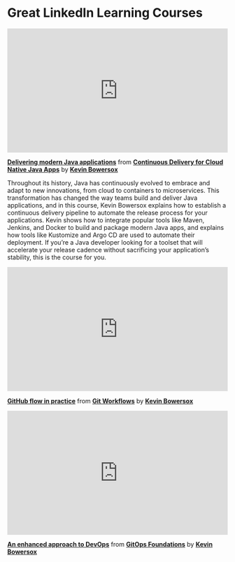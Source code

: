 <h1>Great LinkedIn Learning Courses</h1>

<div style="position:relative;height:0;padding-bottom:56.25%"><iframe width="640" height="360" src="https://www.linkedin.com/learning/embed/continuous-delivery-for-cloud-native-java-apps/delivering-modern-java-applications?autoplay=false&claim=AQHZjnnAMb_suQAAAZiFxxTnti00ljpQK6BoS1uRXGfLB4ciG1viMPJowyGncVBqb4OMMn0e_4MolDAWiNmkX03PGWLKQel5P-89pi3b6BDE4X2V77Nkuz8H3Rwadn0Z6H7Lhp-U7z1kOUVPumV6cYFmcSuLiC8Dix3ILv3rnuuxQ6SN0gQKWYMbevbmsxvJrKLb3L3Uh2k4cvZfh6EmjAZ4ZQhxEEl08CcEqqlqsP6uIQ7juR68P_o7MN27Vxzuj8f0IfaGpwNhbZFM3tsA5nM6uupLsVUWC7oDG5T33RDNUza1Ne2xTkzogSJsdIcyxV1cw3eldEjzBaScQi5lX89Nz3fmTmsOuzqKATu0c3vgxvrmX7iBrECEdYHTCAaD8J1z7tflyj3zJVnq1rgQ8EwZX4SYOHFs2WyuNeCezlcV0zDBM7jmaXcI9Otk288UJD2TChoYeZOWjGwJ_2Q8Y0LPRPk64vbXPKkS2mdztEN5HlBuqXKegDubA8cxCj2CnJNY4w-BzzDyml2ooqTa47PJ7X5k__yTwg3tMjb7_LahPVKDNxbXIJbYvj2fw1w2VVrLA5KhP1aUNgDQJmKdEgFXAV_4MdxNICgq4YMkXgxbvmcjeziL6POkBbLemfLnwnN0oX8aF2n2E4qzEXI8tLswp9Xz_oOZ3mN2JOWyjMPYh2BMI84WoWAEl6lnQvLTCyQppXUrdSX9TgM6BnXK4OCPNkKA5_2nni7Ed6ZAwpS7Rqiy6_tD2qDWB9whfYFRQfgzeH_eIsWqM-r4Owo9mEYNZ0zsU84ZjHLIlcd_bWx_5VBxAwKcya-IpKHiBQIKqub9BnZ3DJscera0YzrlkozN17ASGVReZJItwBoUAzH3BIzVo3sWLYVUf1LEaPzH9sZ3J5DwcL-Bzw4Pa5TQ_ZDAe8g8EOZtLwTK2FsjePkFkpvlXFBZZdqM0X5ZMFyxkrQAVSnZQOdHRfGne-HYyztjaROFf0Zv8WRPCnR-rA4I7sqImAPZ1bKpr_sbgwSB2zNycDzuzBWFSXP2PjNreS1J6bpqq5yrrdFx54DF9DU3xKC6_S9XwUhxrddkqTJFFxhyhrDglt8N-EKMz5TrExJs5S4D0Hn_UZpDMm0cwo4CYyGvkYyYhF_T91oa7gbZZ8Yjugi6kr5YLrEKQMQP1TG8CPN6MO5SLHE8HLkDu8PQoQcikkcyWU9DEWaWbeOxJPcSU1YYM7w08penZTRJDGqI7VO0" mozallowfullscreen="true" webkitallowfullscreen="true" allowfullscreen="true" frameborder="0" style="position:absolute;width:100%;height:100%;left:0"></iframe></div><p><strong><a href="https://www.linkedin.com/learning/continuous-delivery-for-cloud-native-java-apps/delivering-modern-java-applications?trk=embed_lil">Delivering modern Java applications</a></strong> from <strong><a href="https://www.linkedin.com/learning/continuous-delivery-for-cloud-native-java-apps?trk=embed_lil">Continuous Delivery for Cloud Native Java Apps</a></strong> by <strong><a href="https://www.linkedin.com/learning/instructors/kevin-bowersox?trk=embed_lil">Kevin Bowersox</a></strong></p>

Throughout its history, Java has continuously evolved to embrace and adapt to new innovations, from cloud to containers to microservices. This transformation has changed the way teams build and deliver Java applications, and in this course, Kevin Bowersox explains how to establish a continuous delivery pipeline to automate the release process for your applications. Kevin shows how to integrate popular tools like Maven, Jenkins, and Docker to build and package modern Java apps, and explains how tools like Kustomize and Argo CD are used to automate their deployment. If you’re a Java developer looking for a toolset that will accelerate your release cadence without sacrificing your application’s stability, this is the course for you.

<div style="position:relative;height:0;padding-bottom:56.25%"><iframe width="640" height="360" src="https://www.linkedin.com/learning/embed/git-workflows/github-flow-in-practice?autoplay=false&claim=AQGYsg9Qh2x60wAAAZiajQb7SpWYu_lrwxljj75AM58Po2YrkA_r0MmLiceAbfOrMiNkj38azCYH2kUc9oyehz-ceE5kAu7BO0jOCOU78LDfFVjyVUpk-eblHy1miNjp8oH2M-ITJ-Q4viEH53sVdvj5wNLzRpTUrecg1j1xfajuFPFXRR5XqS9VM7Nara08n6k5g1_VZXMrgUcAB4E1zaaVz-j2SdKioylv0dkn3eNTg92DNiAZOOVKBLSf3SpmgRMD1lxOCMfg7gN4EI1XtQNhSaasU0jNzuS4Dqg3tb4jcJRET1iTy8p7o0WgDMgImh79v8PkbzNnh13GCzElj0BhZcIHujhQq-Jhc875hpV8SY23XukclYdjyGsoSnKXoW0PTplZ4wIfvdhEJVakru16wFK8VC8QMSejRkQ7KoTWKYKCwr5gnWgZ8d4H3DUdZecMp9XZajckrD37lawNP6d941ZCLmj6gpZF3_8TlKpd_UdVxZL_8MmyyklleDRw4aSq5dJKLyk4G3FtL6r2nc-JZP_RpTK1v_W0hrX8tjTykEoWH_sh0Q64tGA0tFek9togIdKaTaz3L_kWz0VO6x4cK7X7LJBXtELHvzdDQSi6CVZeVW9wrisvwQtITiDhzxrjjOKsBnswD2emUUSPLufurX9S8ay8eAiFeKx3cWTZhiEHF08qC7YY6h4ngb7AidZ78nm71kjTCf4dtIET2soXJRy6g5wBElxQ5lf2aqIbj7-WU98t1dbXpBTdtLaTYZte3NrSYjABkBMZIIkhpTud631hp4aGx6DCk-_7aSOUl7aFymc61FOMmgBWdZQwtzTFdDjOBHUe999TZargYy61A4rFJJiTT8skgjDwc2DcjvMQpxmgIw-GHmfr_nN8DjUx3_CF9b3X7K-vzhKU2qPMr7kyNK25DVwzxegg7NOhpxosYcZYncsSCpZAuK1q6uPXftLoNI9dLka6ef-UD_Wi1e7WSmLei3HlObiTBb1qYH5HxzfyqRzgzng7wyKnpEqA_w3r0Ip_rmDXvV3A3tst--Yv2DpVyZGdFEJ7HHFvvUHb4BxBaOrOXGm0g-uZeaGQVvDaxjyF78sdba83yOb5uYmSrBZdo5WhLiqOhR_L8f4yiRaj3RMHhBl_iSibz3ffWyoZhxHsXHNPU8j-P7Khv7QTebG_-_PQ9LshMYOzgwscOHtSjd4EBx3ePtti1fF4aOJrg7KZca2mlmcO_WZY1xvX" mozallowfullscreen="true" webkitallowfullscreen="true" allowfullscreen="true" frameborder="0" style="position:absolute;width:100%;height:100%;left:0"></iframe></div><p><strong><a href="https://www.linkedin.com/learning/git-workflows/github-flow-in-practice?trk=embed_lil">GitHub flow in practice</a></strong> from <strong><a href="https://www.linkedin.com/learning/git-workflows?trk=embed_lil">Git Workflows</a></strong> by <strong><a href="https://www.linkedin.com/learning/instructors/kevin-bowersox?trk=embed_lil">Kevin Bowersox</a></strong></p>
<div style="position:relative;height:0;padding-bottom:56.25%"><iframe width="640" height="360" src="https://www.linkedin.com/learning/embed/gitops-foundations/an-enhanced-approach-to-devops?autoplay=false&claim=AQGo9LcfOxo7UwAAAZiah2f-iRl9tNRw7KMIhMmQqaIJH7MvfzReUA8ByC78V1aalD8zyM2vOCuw9MdfD3fmiVnvtUC451EfQIC6O1ClM312GtlCpgzHm1FW1jvW3SSuP0YqTv2RCS9hCNfg-GCHjiqSY3P3zbXB7x5qAXulWVS5OFZ5AcycPC-VhHtMPiDwKahseNpvwjUtxUdOzlrN6YF5Tf7ahJu6m9enlvPE6PU53By43f0e6_afymWOhofWDZXfR2S7z9haqAHEXL7Wh0ivI6OiiMudcrZczQO6VBrAOSKBZQSL0x399t2UC90OXoSYBgPPNHUlxHiJJuwqwQvgCWseBf39kAqdJQYy4m1eTdex6RqI6Y6_LXrrL3CYshSyZpj-vT-saJRImHVwlVyzKHVoADvFuqW1DzTexrEqrICLwjtTNkhhysff-p60gmoqyq4_mi2O9DeuWmpEkeAJSS3ccsvtgbhCsi79za5A-kyjvID9g4pPD4bmA1ZFwMLEJ24SHu-wXzP55zmTvmPnxwbsHKY7DBOMDltlKkfJnQOfRvp42ld6siuelC_3w2kVaIPzHu2qMuJp8YrPMuDTKJDtGjwrUcAnVtX5ue4q1XL15y9CRSMo3CcVmRl6kHcmEbN_L6uFQIbfh0hUgPjdnD4Dap_9vIQob3_JLlXiVmXmMeizZoDcX0_0bIA-gDpcVn1AdaQqyCQTtNhZu9UcU3GkyK-BWC_ETkiQs-Ti-lJ7-MVEchL4Bm9uuPRRYcYJqNi6x87tmUO_S5VtNixQFKiBcdaL-piVu7t4CXYrhtMhdWwV7jQyY4z_Pv1cb3uZ5lRZehah4HYLblS0YxbyguHmfyXWqBkLL2CBnc-O5cNlfOm_GtNkvdFoWOSwyaWZUe4-OZ0UJ2DXdOHAWvY2hd0hpaBeu3maES4M7lNjxR6oQ9dgw2Ivin62MP_wsOEvZwweC22TuCFX1kRy8lGTXYH7f1rFDxguKBYznuNn1AHEp-DLaA-NyZax4kRAjzwWpGyB7g2gCbxAYKld3R1JwQ_myEKCzUsoTwKrw5wPl4U6Gl5kfk6zsXBUbTag5KMv4KWJjZX-didik4eiQrQ5EE2NvYDL_a0fNOwBSuCVxKWX6TlHIRtLBYGrGb7AT_T8KS_5AsjS5EVVtrMqFo97WZ8vbxHJpC0e7Fa2DO1a31ShvxyWYl7Dl-XhCho9dOJpFhqbx6Nj56bHpb-JaOY7flGC" mozallowfullscreen="true" webkitallowfullscreen="true" allowfullscreen="true" frameborder="0" style="position:absolute;width:100%;height:100%;left:0"></iframe></div><p><strong><a href="https://www.linkedin.com/learning/gitops-foundations/an-enhanced-approach-to-devops?trk=embed_lil">An enhanced approach to DevOps</a></strong> from <strong><a href="https://www.linkedin.com/learning/gitops-foundations?trk=embed_lil">GitOps Foundations</a></strong> by <strong><a href="https://www.linkedin.com/learning/instructors/kevin-bowersox?trk=embed_lil">Kevin Bowersox</a></strong></p>
